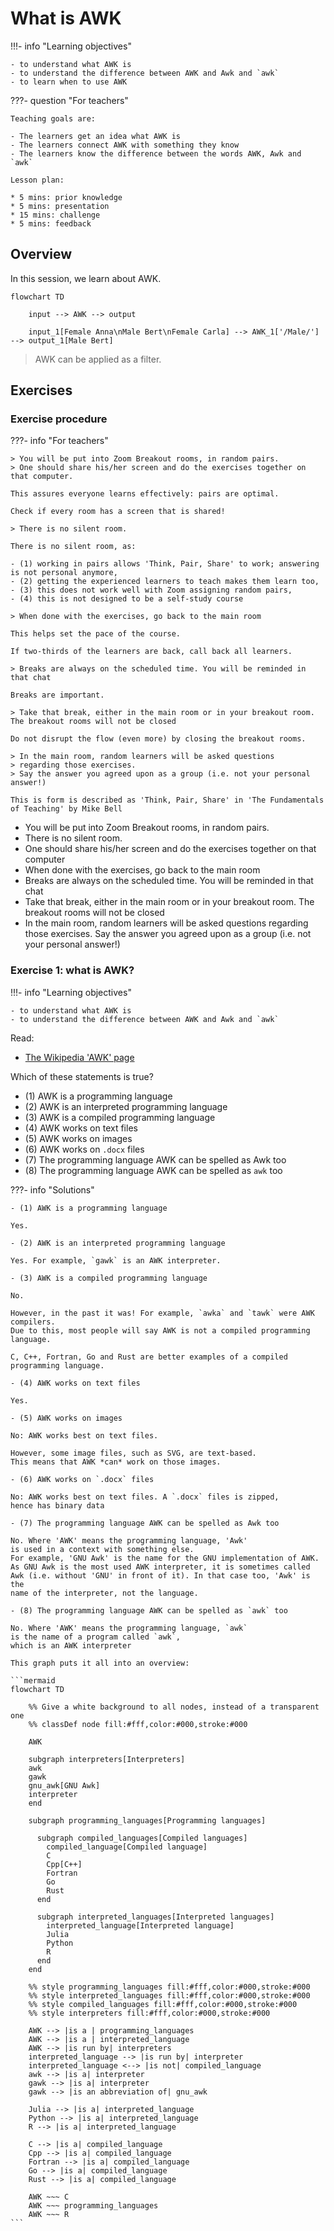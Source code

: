 # What is AWK

!!!- info "Learning objectives"

    - to understand what AWK is
    - to understand the difference between AWK and Awk and `awk`
    - to learn when to use AWK

???- question "For teachers"

    Teaching goals are:

    - The learners get an idea what AWK is
    - The learners connect AWK with something they know
    - The learners know the difference between the words AWK, Awk and `awk`

    Lesson plan:

    * 5 mins: prior knowledge
    * 5 mins: presentation
    * 15 mins: challenge
    * 5 mins: feedback

## Overview

In this session, we learn about AWK.

```mermaid
flowchart TD

    input --> AWK --> output

    input_1[Female Anna\nMale Bert\nFemale Carla] --> AWK_1['/Male/'] --> output_1[Male Bert]
```

> AWK can be applied as a filter.

## Exercises

### Exercise procedure

???- info "For teachers"

    > You will be put into Zoom Breakout rooms, in random pairs.
    > One should share his/her screen and do the exercises together on that computer.

    This assures everyone learns effectively: pairs are optimal.

    Check if every room has a screen that is shared!

    > There is no silent room.

    There is no silent room, as:
 
    - (1) working in pairs allows 'Think, Pair, Share' to work; answering is not personal anymore, 
    - (2) getting the experienced learners to teach makes them learn too,
    - (3) this does not work well with Zoom assigning random pairs, 
    - (4) this is not designed to be a self-study course

    > When done with the exercises, go back to the main room

    This helps set the pace of the course. 

    If two-thirds of the learners are back, call back all learners.

    > Breaks are always on the scheduled time. You will be reminded in that chat

    Breaks are important. 

    > Take that break, either in the main room or in your breakout room. The breakout rooms will not be closed

    Do not disrupt the flow (even more) by closing the breakout rooms.

    > In the main room, random learners will be asked questions
    > regarding those exercises.
    > Say the answer you agreed upon as a group (i.e. not your personal answer!)

    This is form is described as 'Think, Pair, Share' in 'The Fundamentals
    of Teaching' by Mike Bell

- You will be put into Zoom Breakout rooms, in random pairs.
- There is no silent room.
- One should share his/her screen and do the exercises together on that computer
- When done with the exercises, go back to the main room
- Breaks are always on the scheduled time. You will be reminded in that chat
- Take that break, either in the main room or in your breakout room. The breakout rooms will not be closed
- In the main room, random learners will be asked questions
  regarding those exercises.
  Say the answer you agreed upon as a group (i.e. not your personal answer!)

### Exercise 1: what is AWK?

!!!- info "Learning objectives"

    - to understand what AWK is
    - to understand the difference between AWK and Awk and `awk`

Read:

- [The Wikipedia 'AWK' page](https://en.wikipedia.org/wiki/AWK)

Which of these statements is true?

- (1) AWK is a programming language
- (2) AWK is an interpreted programming language
- (3) AWK is a compiled programming language
- (4) AWK works on text files
- (5) AWK works on images
- (6) AWK works on `.docx` files
- (7) The programming language AWK can be spelled as Awk too
- (8) The programming language AWK can be spelled as `awk` too

???- info "Solutions"

    - (1) AWK is a programming language

    Yes.

    - (2) AWK is an interpreted programming language

    Yes. For example, `gawk` is an AWK interpreter.

    - (3) AWK is a compiled programming language

    No.

    However, in the past it was! For example, `awka` and `tawk` were AWK compilers.
    Due to this, most people will say AWK is not a compiled programming language.

    C, C++, Fortran, Go and Rust are better examples of a compiled programming language.

    - (4) AWK works on text files

    Yes.

    - (5) AWK works on images

    No: AWK works best on text files. 

    However, some image files, such as SVG, are text-based. 
    This means that AWK *can* work on those images.

    - (6) AWK works on `.docx` files

    No: AWK works best on text files. A `.docx` files is zipped, 
    hence has binary data

    - (7) The programming language AWK can be spelled as Awk too

    No. Where 'AWK' means the programming language, 'Awk'
    is used in a context with something else. 
    For example, 'GNU Awk' is the name for the GNU implementation of AWK.
    As GNU Awk is the most used AWK interpreter, it is sometimes called
    Awk (i.e. without 'GNU' in front of it). In that case too, 'Awk' is the
    name of the interpreter, not the language.

    - (8) The programming language AWK can be spelled as `awk` too

    No. Where 'AWK' means the programming language, `awk`
    is the name of a program called `awk`, 
    which is an AWK interpreter

    This graph puts it all into an overview:

    ```mermaid
    flowchart TD

        %% Give a white background to all nodes, instead of a transparent one
        %% classDef node fill:#fff,color:#000,stroke:#000

        AWK

        subgraph interpreters[Interpreters]
        awk
        gawk
        gnu_awk[GNU Awk]
        interpreter
        end

        subgraph programming_languages[Programming languages]

          subgraph compiled_languages[Compiled languages]
            compiled_language[Compiled language]
            C
            Cpp[C++]
            Fortran
            Go
            Rust
          end

          subgraph interpreted_languages[Interpreted languages]
            interpreted_language[Interpreted language]
            Julia
            Python
            R
          end
        end

        %% style programming_languages fill:#fff,color:#000,stroke:#000
        %% style interpreted_languages fill:#fff,color:#000,stroke:#000
        %% style compiled_languages fill:#fff,color:#000,stroke:#000
        %% style interpreters fill:#fff,color:#000,stroke:#000

        AWK --> |is a | programming_languages
        AWK --> |is a | interpreted_language
        AWK --> |is run by| interpreters
        interpreted_language --> |is run by| interpreter
        interpreted_language <--> |is not| compiled_language
        awk --> |is a| interpreter
        gawk --> |is a| interpreter    
        gawk --> |is an abbreviation of| gnu_awk

        Julia --> |is a| interpreted_language
        Python --> |is a| interpreted_language
        R --> |is a| interpreted_language

        C --> |is a| compiled_language
        Cpp --> |is a| compiled_language
        Fortran --> |is a| compiled_language
        Go --> |is a| compiled_language
        Rust --> |is a| compiled_language

        AWK ~~~ C
        AWK ~~~ programming_languages
        AWK ~~~ R    
    ```
